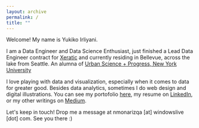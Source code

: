 ```yaml
---
layout: archive
permalink: /
title: ""
---
```


Welcome! My name is Yukiko Irliyani. 

I am a Data Engineer and Data Science Enthusiast, just finished a Lead Data Engineer contract for [Xeratic](https://www.linkedin.com/company/xeratic/mycompany/) and currently residing in Bellevue, across the lake from Seattle. An alumna of [Urban Science + Progress, New York University](https://twitter.com/NYU_CUSP)

I love playing with data and visualization, especially when it comes to data for greater good. Besides data analytics, sometimes I do web design and digital illustrations. You can see my portofolio [here](/portofolio/), my resume on [LinkedIn](https://www.linkedin.com/in/nmonarizqa), or my other writings on [Medium](https://medium.com/@nmonarizqa).

Let's keep in touch! Drop me a message at nmonarizqa [at] windowslive [dot] com. See you there :)
